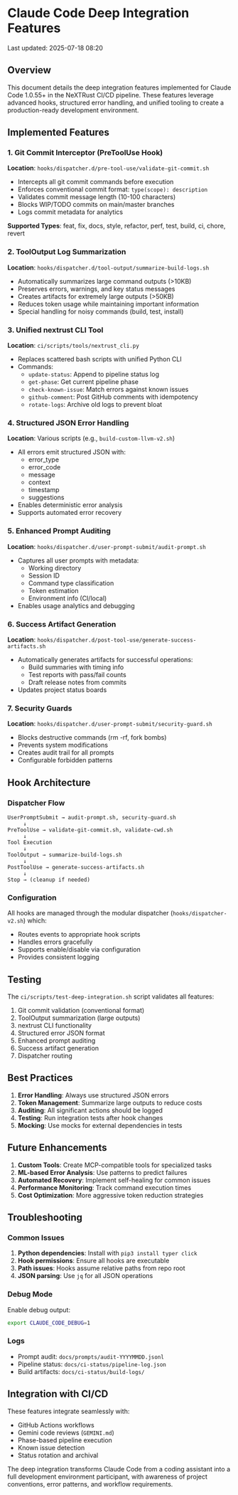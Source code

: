 # Claude Code Deep Integration Features

Last updated: 2025-07-18 08:20

## Overview

This document details the deep integration features implemented for Claude Code 1.0.55+ in the NeXTRust CI/CD pipeline. These features leverage advanced hooks, structured error handling, and unified tooling to create a production-ready development environment.

## Implemented Features

### 1. Git Commit Interceptor (PreToolUse Hook)

**Location**: `hooks/dispatcher.d/pre-tool-use/validate-git-commit.sh`

- Intercepts all git commit commands before execution
- Enforces conventional commit format: `type(scope): description`
- Validates commit message length (10-100 characters)
- Blocks WIP/TODO commits on main/master branches
- Logs commit metadata for analytics

**Supported Types**: feat, fix, docs, style, refactor, perf, test, build, ci, chore, revert

### 2. ToolOutput Log Summarization

**Location**: `hooks/dispatcher.d/tool-output/summarize-build-logs.sh`

- Automatically summarizes large command outputs (>10KB)
- Preserves errors, warnings, and key status messages
- Creates artifacts for extremely large outputs (>50KB)
- Reduces token usage while maintaining important information
- Special handling for noisy commands (build, test, install)

### 3. Unified nextrust CLI Tool

**Location**: `ci/scripts/tools/nextrust_cli.py`

- Replaces scattered bash scripts with unified Python CLI
- Commands:
  - `update-status`: Append to pipeline status log
  - `get-phase`: Get current pipeline phase
  - `check-known-issue`: Match errors against known issues
  - `github-comment`: Post GitHub comments with idempotency
  - `rotate-logs`: Archive old logs to prevent bloat

### 4. Structured JSON Error Handling

**Location**: Various scripts (e.g., `build-custom-llvm-v2.sh`)

- All errors emit structured JSON with:
  - error_type
  - error_code
  - message
  - context
  - timestamp
  - suggestions
- Enables deterministic error analysis
- Supports automated error recovery

### 5. Enhanced Prompt Auditing

**Location**: `hooks/dispatcher.d/user-prompt-submit/audit-prompt.sh`

- Captures all user prompts with metadata:
  - Working directory
  - Session ID
  - Command type classification
  - Token estimation
  - Environment info (CI/local)
- Enables usage analytics and debugging

### 6. Success Artifact Generation

**Location**: `hooks/dispatcher.d/post-tool-use/generate-success-artifacts.sh`

- Automatically generates artifacts for successful operations:
  - Build summaries with timing info
  - Test reports with pass/fail counts
  - Draft release notes from commits
- Updates project status boards

### 7. Security Guards

**Location**: `hooks/dispatcher.d/user-prompt-submit/security-guard.sh`

- Blocks destructive commands (rm -rf, fork bombs)
- Prevents system modifications
- Creates audit trail for all prompts
- Configurable forbidden patterns

## Hook Architecture

### Dispatcher Flow

```
UserPromptSubmit → audit-prompt.sh, security-guard.sh
     ↓
PreToolUse → validate-git-commit.sh, validate-cwd.sh
     ↓
Tool Execution
     ↓
ToolOutput → summarize-build-logs.sh
     ↓
PostToolUse → generate-success-artifacts.sh
     ↓
Stop → (cleanup if needed)
```

### Configuration

All hooks are managed through the modular dispatcher (`hooks/dispatcher-v2.sh`) which:
- Routes events to appropriate hook scripts
- Handles errors gracefully
- Supports enable/disable via configuration
- Provides consistent logging

## Testing

The `ci/scripts/test-deep-integration.sh` script validates all features:

1. Git commit validation (conventional format)
2. ToolOutput summarization (large outputs)
3. nextrust CLI functionality
4. Structured error JSON format
5. Enhanced prompt auditing
6. Success artifact generation
7. Dispatcher routing

## Best Practices

1. **Error Handling**: Always use structured JSON errors
2. **Token Management**: Summarize large outputs to reduce costs
3. **Auditing**: All significant actions should be logged
4. **Testing**: Run integration tests after hook changes
5. **Mocking**: Use mocks for external dependencies in tests

## Future Enhancements

1. **Custom Tools**: Create MCP-compatible tools for specialized tasks
2. **ML-based Error Analysis**: Use patterns to predict failures
3. **Automated Recovery**: Implement self-healing for common issues
4. **Performance Monitoring**: Track command execution times
5. **Cost Optimization**: More aggressive token reduction strategies

## Troubleshooting

### Common Issues

1. **Python dependencies**: Install with `pip3 install typer click`
2. **Hook permissions**: Ensure all hooks are executable
3. **Path issues**: Hooks assume relative paths from repo root
4. **JSON parsing**: Use `jq` for all JSON operations

### Debug Mode

Enable debug output:
```bash
export CLAUDE_CODE_DEBUG=1
```

### Logs

- Prompt audit: `docs/prompts/audit-YYYYMMDD.jsonl`
- Pipeline status: `docs/ci-status/pipeline-log.json`
- Build artifacts: `docs/ci-status/build-logs/`

## Integration with CI/CD

These features integrate seamlessly with:
- GitHub Actions workflows
- Gemini code reviews (`GEMINI.md`)
- Phase-based pipeline execution
- Known issue detection
- Status rotation and archival

The deep integration transforms Claude Code from a coding assistant into a full development environment participant, with awareness of project conventions, error patterns, and workflow requirements.